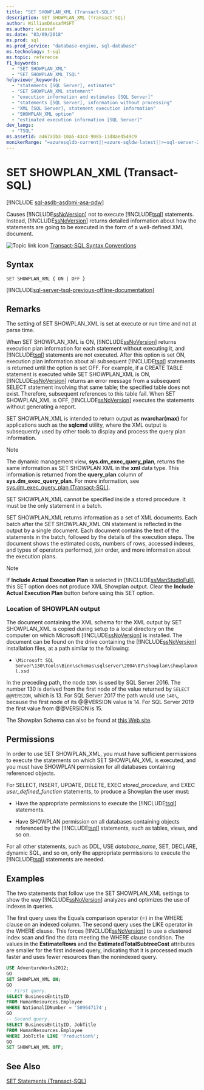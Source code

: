 ```yaml
---
title: "SET SHOWPLAN_XML (Transact-SQL)"
description: SET SHOWPLAN_XML (Transact-SQL)
author: WilliamDAssafMSFT
ms.author: wiassaf
ms.date: "03/09/2018"
ms.prod: sql
ms.prod_service: "database-engine, sql-database"
ms.technology: t-sql
ms.topic: reference
f1_keywords:
  - "SET SHOWPLAN_XML"
  - "SET_SHOWPLAN_XML_TSQL"
helpviewer_keywords:
  - "statements [SQL Server], estimates"
  - "SET SHOWPLAN_XML statement"
  - "execution information and estimates [SQL Server]"
  - "statements [SQL Server], information without processing"
  - "XML [SQL Server], statement execution information"
  - "SHOWPLAN_XML option"
  - "estimated execution information [SQL Server]"
dev_langs:
  - "TSQL"
ms.assetid: a467a1b3-10a5-43c4-9085-13d8aed549c9
monikerRange: "=azuresqldb-current||=azure-sqldw-latest||>=sql-server-2016||>=sql-server-linux-2017||=azuresqldb-mi-current"
---
```

# SET SHOWPLAN_XML (Transact-SQL)

[!INCLUDE [sql-asdb-asdbmi-asa-pdw](../../includes/applies-to-version/sql-asdb-asdbmi-asa.md)]

Causes [!INCLUDE[ssNoVersion](../../includes/ssnoversion-md.md)] not to execute [!INCLUDE[tsql](../../includes/tsql-md.md)] statements. Instead, [!INCLUDE[ssNoVersion](../../includes/ssnoversion-md.md)] returns detailed information about how the statements are going to be executed in the form of a well-defined XML document.

![Topic link icon](../../database-engine/configure-windows/media/topic-link.gif "Topic link icon") [Transact-SQL Syntax Conventions](../../t-sql/language-elements/transact-sql-syntax-conventions-transact-sql.md)

## Syntax

```syntaxsql
SET SHOWPLAN_XML { ON | OFF }
```

[!INCLUDE[sql-server-tsql-previous-offline-documentation](../../includes/sql-server-tsql-previous-offline-documentation.md)]

## Remarks

The setting of SET SHOWPLAN_XML is set at execute or run time and not at parse time.

When SET SHOWPLAN_XML is ON, [!INCLUDE[ssNoVersion](../../includes/ssnoversion-md.md)] returns execution plan information for each statement without executing it, and [!INCLUDE[tsql](../../includes/tsql-md.md)] statements are not executed. After this option is set ON, execution plan information about all subsequent [!INCLUDE[tsql](../../includes/tsql-md.md)] statements is returned until the option is set OFF. For example, if a CREATE TABLE statement is executed while SET SHOWPLAN_XML is ON, [!INCLUDE[ssNoVersion](../../includes/ssnoversion-md.md)] returns an error message from a subsequent SELECT statement involving that same table; the specified table does not exist. Therefore, subsequent references to this table fail. When SET SHOWPLAN_XML is OFF, [!INCLUDE[ssNoVersion](../../includes/ssnoversion-md.md)] executes the statements without generating a report.

SET SHOWPLAN_XML is intended to return output as **nvarchar(max)** for applications such as the **sqlcmd** utility, where the XML output is subsequently used by other tools to display and process the query plan information.

> [!NOTE]
> The dynamic management view, **sys.dm_exec_query_plan**, returns the same information as SET SHOWPLAN XML in the **xml** data type. This information is returned from the **query_plan** column of **sys.dm_exec_query_plan**. For more information, see [sys.dm_exec_query_plan &#40;Transact-SQL&#41;](../../relational-databases/system-dynamic-management-views/sys-dm-exec-query-plan-transact-sql.md).

SET SHOWPLAN_XML cannot be specified inside a stored procedure. It must be the only statement in a batch.

SET SHOWPLAN_XML returns information as a set of XML documents. Each batch after the SET SHOWPLAN_XML ON statement is reflected in the output by a single document. Each document contains the text of the statements in the batch, followed by the details of the execution steps. The document shows the estimated costs, numbers of rows, accessed indexes, and types of operators performed, join order, and more information about the execution plans.

> [!NOTE]
> If **Include Actual Execution Plan** is selected in [!INCLUDE[ssManStudioFull](../../includes/ssmanstudiofull-md.md)], this SET option does not produce XML Showplan output. Clear the **Include Actual Execution Plan** button before using this SET option.

### Location of SHOWPLAN output

The document containing the XML schema for the XML output by SET SHOWPLAN_XML is copied during setup to a local directory on the computer on which Microsoft [!INCLUDE[ssNoVersion](../../includes/ssnoversion-md.md)] is installed. The document can be found on the drive containing the [!INCLUDE[ssNoVersion](../../includes/ssnoversion-md.md)] installation files, at a path similar to the following:

- `\Microsoft SQL Server\130\Tools\Binn\schemas\sqlserver\2004\07\showplan\showplanxml.xsd`

In the preceding path, the node `130\` is used by SQL Server 2016. The number 130 is derived from the first node of the value returned by `SELECT @@VERSION`, which is 13. For SQL Server 2017 the path would use `140\`, because the first node of its @@VERSION value is 14. For SQL Server 2019 the first value from @@VERSION is 15.

The Showplan Schema can also be found at [this Web site](https://go.microsoft.com/fwlink/?linkid=43100&clcid=0x409).

## Permissions

In order to use SET SHOWPLAN_XML, you must have sufficient permissions to execute the statements on which SET SHOWPLAN_XML is executed, and you must have SHOWPLAN permission for all databases containing referenced objects.

For SELECT, INSERT, UPDATE, DELETE, EXEC *stored_procedure*, and EXEC *user_defined_function* statements, to produce a Showplan the user must:

- Have the appropriate permissions to execute the [!INCLUDE[tsql](../../includes/tsql-md.md)] statements.

- Have SHOWPLAN permission on all databases containing objects referenced by the [!INCLUDE[tsql](../../includes/tsql-md.md)] statements, such as tables, views, and so on.

For all other statements, such as DDL, USE *database_name*, SET, DECLARE, dynamic SQL, and so on, only the appropriate permissions to execute the [!INCLUDE[tsql](../../includes/tsql-md.md)] statements are needed.

## Examples

The two statements that follow use the SET SHOWPLAN_XML settings to show the way [!INCLUDE[ssNoVersion](../../includes/ssnoversion-md.md)] analyzes and optimizes the use of indexes in queries.

The first query uses the Equals comparison operator (=) in the WHERE clause on an indexed column. The second query uses the LIKE operator in the WHERE clause. This forces [!INCLUDE[ssNoVersion](../../includes/ssnoversion-md.md)] to use a clustered index scan and find the data meeting the WHERE clause condition. The values in the **EstimateRows** and the **EstimatedTotalSubtreeCost** attributes are smaller for the first indexed query, indicating that it is processed much faster and uses fewer resources than the nonindexed query.

```sql
USE AdventureWorks2012;
GO
SET SHOWPLAN_XML ON;
GO
-- First query.
SELECT BusinessEntityID
FROM HumanResources.Employee
WHERE NationalIDNumber = '509647174';
GO
-- Second query.
SELECT BusinessEntityID, JobTitle
FROM HumanResources.Employee
WHERE JobTitle LIKE 'Production%';
GO
SET SHOWPLAN_XML OFF;
```

## See Also

[SET Statements &#40;Transact-SQL&#41;](../../t-sql/statements/set-statements-transact-sql.md)
